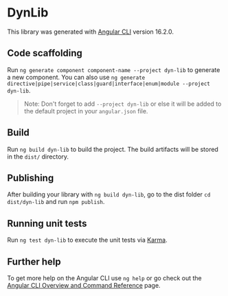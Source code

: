 # DynLib

This library was generated with [Angular CLI](https://github.com/angular/angular-cli) version 16.2.0.

## Code scaffolding

Run `ng generate component component-name --project dyn-lib` to generate a new component. You can also use `ng generate directive|pipe|service|class|guard|interface|enum|module --project dyn-lib`.
> Note: Don't forget to add `--project dyn-lib` or else it will be added to the default project in your `angular.json` file. 

## Build

Run `ng build dyn-lib` to build the project. The build artifacts will be stored in the `dist/` directory.

## Publishing

After building your library with `ng build dyn-lib`, go to the dist folder `cd dist/dyn-lib` and run `npm publish`.

## Running unit tests

Run `ng test dyn-lib` to execute the unit tests via [Karma](https://karma-runner.github.io).

## Further help

To get more help on the Angular CLI use `ng help` or go check out the [Angular CLI Overview and Command Reference](https://angular.io/cli) page.
